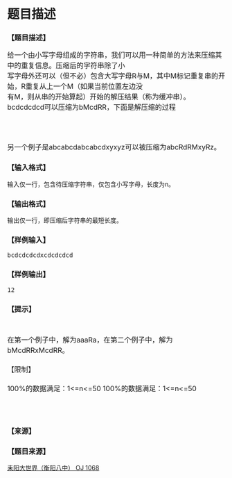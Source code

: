 # 题目描述


<h3>
【题目描述】
</h3>
<div class="content">
<p>
<span style="font-size:medium;"> 给一个由小写字母组成的字符串，我们可以用一种简单的方法来压缩其中的重复信息。压缩后的字符串除了小<br/>
写字母外还可以（但不必）包含大写字母R与M，其中M标记重复串的开始，R重复从上一个M（如果当前位置左边没<br/>
有M，则从串的开始算起）开始的解压结果（称为缓冲串）。 bcdcdcdcd可以压缩为bMcdRR，下面是解压缩的过程<br/>
<br/>
</span> 
</p>
<p>
<span style="font-size:medium;"> <img border="0" alt="" src="http://www.lydsy.com/JudgeOnline/images/1068/1.jpg"/> </span> 
</p>
<p>
<span style="font-size:medium;"> 另一个例子是abcabcdabcabcdxyxyz可以被压缩为abcRdRMxyRz。<br/>
</span> 
</p>
</div>
<h3>
【输入格式】
</h3>
<div class="content">
<p>
输入仅一行，包含待压缩字符串，仅包含小写字母，长度为n。
</p>
</div>
<h3>
【输出格式】
</h3>
<div class="content">
<p>
输出仅一行，即压缩后字符串的最短长度。
</p>
</div>
<h3>
【样例输入】
</h3>
<pre>bcdcdcdcdxcdcdcdcd</pre>
<h3>
【样例输出】
</h3>
<pre>12</pre>
<h3>
【提示】
</h3>
<div class="content">
<p>
<br/>
</p>
<p>
<span style="font-size:medium;">在第一个例子中，解为aaaRa，在第二个例子中，解为bMcdRRxMcdRR。 <br/>
<br/>
【限制】 <br/>
<br/>
100%的数据满足：1&lt;=n&lt;=50 100%的数据满足：1&lt;=n&lt;=50<br/>
<br/>
</span> 
</p>
<p>
<br/>
</p>
</div>
<h3>
【来源】
</h3>
<div class="content">
<p>
<a href="problemset.php?search="></a> 
</p>
</div>
<h3>
【题目来源】
</h3>
<a href="http://www.lydsy.com/JudgeOnline/problem.php?id=1068">耒阳大世界（衡阳八中） OJ 1068</a>
